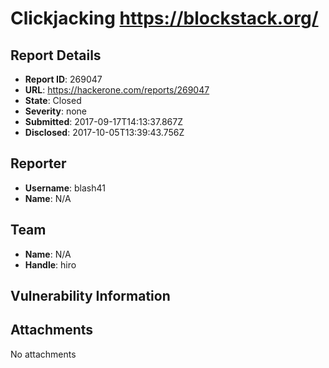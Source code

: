 # Clickjacking https://blockstack.org/

## Report Details
- **Report ID**: 269047
- **URL**: https://hackerone.com/reports/269047
- **State**: Closed
- **Severity**: none
- **Submitted**: 2017-09-17T14:13:37.867Z
- **Disclosed**: 2017-10-05T13:39:43.756Z

## Reporter
- **Username**: blash41
- **Name**: N/A

## Team
- **Name**: N/A
- **Handle**: hiro

## Vulnerability Information


## Attachments
No attachments
